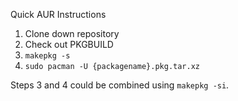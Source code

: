 Quick AUR Instructions

1. Clone down repository
2. Check out PKGBUILD
3. `makepkg -s`
4. `sudo pacman -U {packagename}.pkg.tar.xz`

Steps 3 and 4 could be combined using `makepkg -si`.

